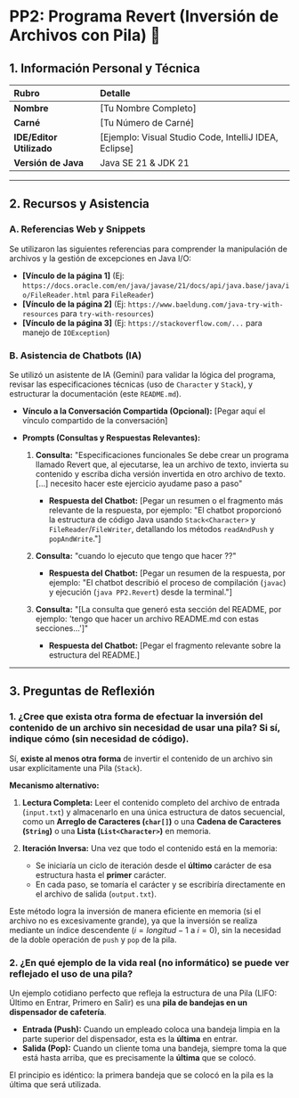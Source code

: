 # PP2: Programa Revert (Inversión de Archivos con Pila) 🔄

## 1. Información Personal y Técnica

| Rubro | Detalle |
| :--- | :--- |
| **Nombre** | [Tu Nombre Completo] |
| **Carné** | [Tu Número de Carné] |
| **IDE/Editor Utilizado** | [Ejemplo: Visual Studio Code, IntelliJ IDEA, Eclipse] |
| **Versión de Java** | Java SE 21 & JDK 21 |

---

## 2. Recursos y Asistencia

### A. Referencias Web y Snippets

Se utilizaron las siguientes referencias para comprender la manipulación de archivos y la gestión de excepciones en Java I/O:

* **[Vínculo de la página 1]** (Ej: `https://docs.oracle.com/en/java/javase/21/docs/api/java.base/java/io/FileReader.html` para `FileReader`)
* **[Vínculo de la página 2]** (Ej: `https://www.baeldung.com/java-try-with-resources` para `try-with-resources`)
* **[Vínculo de la página 3]** (Ej: `https://stackoverflow.com/...` para manejo de `IOException`)

### B. Asistencia de Chatbots (IA)

Se utilizó un asistente de IA (Gemini) para validar la lógica del programa, revisar las especificaciones técnicas (uso de `Character` y `Stack`), y estructurar la documentación (este `README.md`).

* **Vínculo a la Conversación Compartida (Opcional):** [Pegar aquí el vínculo compartido de la conversación]
* **Prompts (Consultas y Respuestas Relevantes):**

    1.  **Consulta:** "Especificaciones funcionales Se debe crear un programa llamado Revert que, al ejecutarse, lea un archivo de texto, invierta su contenido y escriba dicha versión invertida en otro archivo de texto. [...] necesito hacer este ejercicio ayudame paso a paso"
        * **Respuesta del Chatbot:** [Pegar un resumen o el fragmento más relevante de la respuesta, por ejemplo: "El chatbot proporcionó la estructura de código Java usando `Stack<Character>` y `FileReader`/`FileWriter`, detallando los métodos `readAndPush` y `popAndWrite`."]

    2.  **Consulta:** "cuando lo ejecuto que tengo que hacer ??"
        * **Respuesta del Chatbot:** [Pegar un resumen de la respuesta, por ejemplo: "El chatbot describió el proceso de compilación (`javac`) y ejecución (`java PP2.Revert`) desde la terminal."]

    3.  **Consulta:** "[La consulta que generó esta sección del README, por ejemplo: 'tengo que hacer un archivo README.md con estas secciones...']"
        * **Respuesta del Chatbot:** [Pegar el fragmento relevante sobre la estructura del README.]

---

## 3. Preguntas de Reflexión

### 1. ¿Cree que exista otra forma de efectuar la inversión del contenido de un archivo sin necesidad de usar una pila? Si sí, indique cómo (sin necesidad de código).

Sí, **existe al menos otra forma** de invertir el contenido de un archivo sin usar explícitamente una Pila (`Stack`).

**Mecanismo alternativo:**

1.  **Lectura Completa:** Leer el contenido completo del archivo de entrada (`input.txt`) y almacenarlo en una única estructura de datos secuencial, como un **Arreglo de Caracteres (`char[]`)** o una **Cadena de Caracteres (`String`)** o una **Lista (`List<Character>`)** en memoria.

2.  **Iteración Inversa:** Una vez que todo el contenido está en la memoria:
    * Se iniciaría un ciclo de iteración desde el **último** carácter de esa estructura hasta el **primer** carácter.
    * En cada paso, se tomaría el carácter y se escribiría directamente en el archivo de salida (`output.txt`).

Este método logra la inversión de manera eficiente en memoria (si el archivo no es excesivamente grande), ya que la inversión se realiza mediante un índice descendente ($i = longitud - 1$ a $i = 0$), sin la necesidad de la doble operación de `push` y `pop` de la pila.

### 2. ¿En qué ejemplo de la vida real (no informático) se puede ver reflejado el uso de una pila?

Un ejemplo cotidiano perfecto que refleja la estructura de una Pila (LIFO: Último en Entrar, Primero en Salir) es una **pila de bandejas en un dispensador de cafetería**.

* **Entrada (Push):** Cuando un empleado coloca una bandeja limpia en la parte superior del dispensador, esta es la **última** en entrar.
* **Salida (Pop):** Cuando un cliente toma una bandeja, siempre toma la que está hasta arriba, que es precisamente la **última** que se colocó.

El principio es idéntico: la primera bandeja que se colocó en la pila es la última que será utilizada.